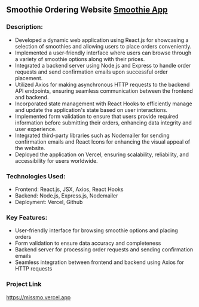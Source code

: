 ## Smoothie Ordering Website <a href='http://missmo.vercel.app'>Smoothie App</a>

### Description:
- Developed a dynamic web application using React.js for showcasing a selection of smoothies and allowing users to place orders conveniently.
- Implemented a user-friendly interface where users can browse through a variety of smoothie options along with their prices.
- Integrated a backend server using Node.js and Express to handle order requests and send confirmation emails upon successful order placement.
- Utilized Axios for making asynchronous HTTP requests to the backend API endpoints, ensuring seamless communication between the frontend and backend.
- Incorporated state management with React Hooks to efficiently manage and update the application's state based on user interactions.
- Implemented form validation to ensure that users provide required information before submitting their orders, enhancing data integrity and user experience.
- Integrated third-party libraries such as Nodemailer for sending confirmation emails and React Icons for enhancing the visual appeal of the website.
- Deployed the application on Vercel, ensuring scalability, reliability, and accessibility for users worldwide.

### Technologies Used:
- Frontend: React.js, JSX, Axios, React Hooks
- Backend: Node.js, Express.js, Nodemailer
- Deployment: Vercel, Github

### Key Features:
- User-friendly interface for browsing smoothie options and placing orders
- Form validation to ensure data accuracy and completeness
- Backend server for processing order requests and sending confirmation emails
- Seamless integration between frontend and backend using Axios for HTTP requests

### Project Link
https://missmo.vercel.app
